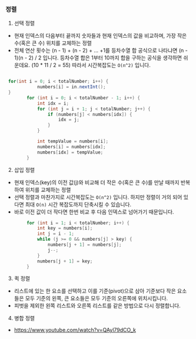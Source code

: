 ### 정렬


1. 선택 정렬
- 현재 인덱스의 다음부터 끝까지 숫자들과 현재 인덱스의 값을 비교하며, 가장 작은 수(혹은 큰 수) 위치를 교체하는 정렬
- 전체 연산 횟수는 (n - 1) + (n - 2) + ... +1를 등차수열 합 공식으로 나타냐면 (n - 1)(n - 2) / 2 입니다. 등차수열 합은 1부터 10까지 합을 구하는 공식을 생각하면 쉬운데요. (10 * 11 / 2 = 55) 따라서 시간복잡도는 `O(n^2)` 입니다.

```java

 for(int i = 0; i < totalNumber; i++) {
            numbers[i] = in.nextInt();
 }
        for (int i = 0; i < totalNumber - 1; i++) {
            int idx = i;
            for (int j = i + 1; j < totalNumber; j++) {
                if (numbers[j] < numbers[idx]) {
                    idx = j;
                }
            }

            int tempValue = numbers[i];
            numbers[i] = numbers[idx];
            numbers[idx] = tempValue;
        }
```

2. 삽입 정렬
- 현재 인덱스(key)의 이전 값(j)와 비교해 더 작은 수(혹은 큰 수)를 만날 때까지 반복하여 위치를 교체하는 정렬
- 선택 정렬과 마찬가지로 시간복잡도는 `O(n^2)` 입니다. 하지만 정렬이 거의 되어 있다면 최대 `O(n)` 시간 복잡도까지 단축시킬 수 있습니다.
- 바로 이전 값이 더 작다면 한번 비교 후 다음 인덱스로 넘어가기 때문입니다.

```java
        for (int i = 1; i < totalNumber; i++) {
            int key = numbers[i];
            int j = i - 1;
            while (j >= 0 && numbers[j] > key) {
                numbers[j + 1] = numbers[j];
                j--;
            }
            numbers[j + 1] = key;
        }
```

3. 퀵 정렬
- 리스트에 있는 한 요소를 선택하고 이를 기준(pivot)으로 삼아 기준보다 작은 요소들은 모두 기준의 왼쪽, 큰 요소들은 모두 기준의 오른쪽에 위치시킵니다.
- 피벗을 제외한 왼쪽 리스트와 오른쪽 리스트를 같은 방법으로 다시 정렬합니다.

4. 병합 정렬
- https://www.youtube.com/watch?v=QAyl79dCO_k